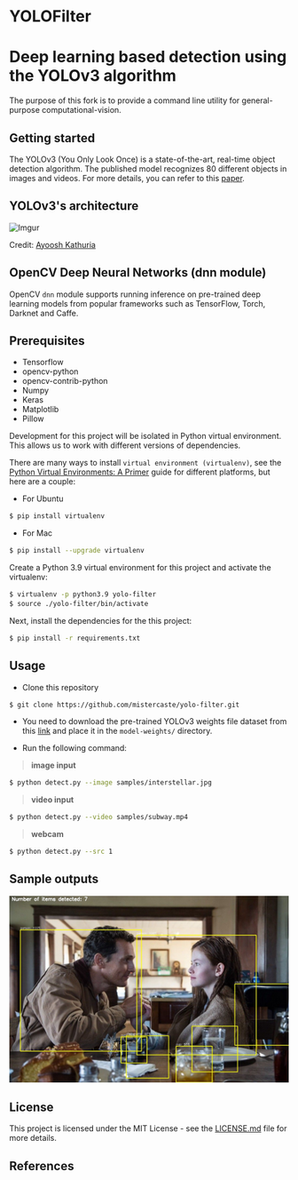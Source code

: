 # YOLOFilter

# Deep learning based detection using the YOLOv3 algorithm

The purpose of this fork is to provide a command line utility for general-purpose computational-vision.

## Getting started

The YOLOv3 (You Only Look Once) is a state-of-the-art, real-time object detection algorithm. The published model recognizes 80 different objects in images and videos. For more details, you can refer to this [paper](https://pjreddie.com/media/files/papers/YOLOv3.pdf).

## YOLOv3's architecture

![Imgur](assets/yolo-architecture.png)

Credit: [Ayoosh Kathuria](https://towardsdatascience.com/yolo-v3-object-detection-53fb7d3bfe6b)

## OpenCV Deep Neural Networks (dnn module)

OpenCV `dnn` module supports running inference on pre-trained deep learning models from popular frameworks such as TensorFlow, Torch, Darknet and Caffe.

## Prerequisites

* Tensorflow
* opencv-python
* opencv-contrib-python
* Numpy
* Keras
* Matplotlib
* Pillow

Development for this project will be isolated in Python virtual environment. This allows us to work with different versions of dependencies.

There are many ways to install `virtual environment (virtualenv)`, see the [Python Virtual Environments: A Primer](https://realpython.com/python-virtual-environments-a-primer/) guide for different platforms, but here are a couple:

- For Ubuntu
```bash
$ pip install virtualenv
```

- For Mac
```bash
$ pip install --upgrade virtualenv
```

Create a Python 3.9 virtual environment for this project and activate the virtualenv:
```bash
$ virtualenv -p python3.9 yolo-filter
$ source ./yolo-filter/bin/activate
```

Next, install the dependencies for the this project:
```bash
$ pip install -r requirements.txt
```

## Usage

* Clone this repository
```bash
$ git clone https://github.com/mistercaste/yolo-filter.git
```

* You need to download the pre-trained YOLOv3 weights file dataset from this [link](https://pjreddie.com/media/files/yolov3.weights) and place it in the `model-weights/` directory.

* Run the following command:

>**image input**
```bash
$ python detect.py --image samples/interstellar.jpg
```

>**video input**
```bash
$ python detect.py --video samples/subway.mp4
```

>**webcam**
```bash
$ python detect.py --src 1
```

## Sample outputs

![Imgur](assets/interstellar.jpg)

## License

This project is licensed under the MIT License - see the [LICENSE.md](LICENSE.md) file for more details.

## References

